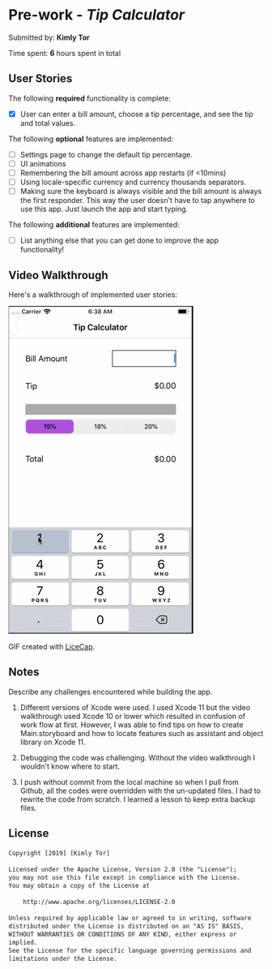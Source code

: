 # Pre-work - *Tip Calculator*

Submitted by: **Kimly Tor**

Time spent: **6** hours spent in total

## User Stories

The following **required** functionality is complete:

* [X] User can enter a bill amount, choose a tip percentage, and see the tip and total values.

The following **optional** features are implemented:
* [ ] Settings page to change the default tip percentage.
* [ ] UI animations
* [ ] Remembering the bill amount across app restarts (if <10mins)
* [ ] Using locale-specific currency and currency thousands separators.
* [ ] Making sure the keyboard is always visible and the bill amount is always the first responder. This way the user doesn't have to tap anywhere to use this app. Just launch the app and start typing.

The following **additional** features are implemented:

- [ ] List anything else that you can get done to improve the app functionality!

## Video Walkthrough 

Here's a walkthrough of implemented user stories:

<img src='walkthrough.gif' title='Video Walkthrough' width='' alt='Video Walkthrough' />

GIF created with [LiceCap](http://www.cockos.com/licecap/).

## Notes
Describe any challenges encountered while building the app.

1. Different versions of Xcode were used. I used Xcode 11 but the video walkthrough used Xcode 10 or lower which resulted in  confusion of work flow at first. However, I was able to find tips on how to create Main.storyboard and how to locate features such as assistant and object library on Xcode 11.

2. Debugging the code was challenging. Without the video walkthrough I wouldn't know where to start.

3. I push without commit from the local machine so when I pull from Github, all the codes were overridden with the un-updated files. I had to rewrite the code from scratch. I learned a lesson to keep extra backup files.

## License

    Copyright [2019] [Kimly Tor]

    Licensed under the Apache License, Version 2.0 (the "License");
    you may not use this file except in compliance with the License.
    You may obtain a copy of the License at

        http://www.apache.org/licenses/LICENSE-2.0

    Unless required by applicable law or agreed to in writing, software
    distributed under the License is distributed on an "AS IS" BASIS,
    WITHOUT WARRANTIES OR CONDITIONS OF ANY KIND, either express or implied.
    See the License for the specific language governing permissions and
    limitations under the License.
